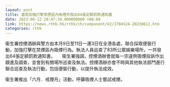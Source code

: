 ```yaml
---
layout: post
title: 當局加強打擊禁煙區內吸煙共發出64張定額罰款通知書
date: 2023-06-12 20:47:34.000000000 +08:00
link: https://news.rthk.hk/rthk/ch/component/k2/1704524-20230612.htm
categories: rthk
---
```


衞生署控煙酒辦與警方由本月9日至11日一連3日在全港各處，聯合採取便裝行動，加強打擊在禁煙區內吸煙行為。執法人員巡查了83所公眾娛樂場所，一共發出64張定額罰款通知書。
　
衞生署強調，控煙酒辦會就每一宗違例吸煙投訴作出跟進及調查，並會到有關場所巡查及執法。控煙酒辦亦會不時與其他執法部門進行聯合巡查及執法行動，包括便裝行動，以提升執法成效。

衞生署推出「六月．戒煙月」活動，呼籲吸煙人士嘗試戒煙。
